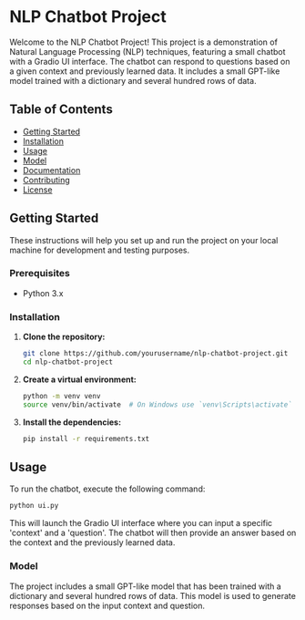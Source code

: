 # NLP Chatbot Project

Welcome to the NLP Chatbot Project! This project is a demonstration of Natural Language Processing (NLP) techniques, featuring a small chatbot with a Gradio UI interface. The chatbot can respond to questions based on a given context and previously learned data. It includes a small GPT-like model trained with a dictionary and several hundred rows of data.

## Table of Contents

- [Getting Started](#getting-started)
- [Installation](#installation)
- [Usage](#usage)
- [Model](#model)
- [Documentation](#documentation)
- [Contributing](#contributing)
- [License](#license)

## Getting Started

These instructions will help you set up and run the project on your local machine for development and testing purposes.

### Prerequisites

- Python 3.x

### Installation

1. **Clone the repository:**

   ```bash
   git clone https://github.com/yourusername/nlp-chatbot-project.git
   cd nlp-chatbot-project
   ```
2. **Create a virtual environment:**

   ```bash
   python -m venv venv
   source venv/bin/activate  # On Windows use `venv\Scripts\activate`
   ```
3. **Install the dependencies:**

   ```bash
   pip install -r requirements.txt
   ```
## Usage

To run the chatbot, execute the following command:

```bash
python ui.py
```

This will launch the Gradio UI interface where you can input a specific 'context' and a 'question'. The chatbot will then provide an answer based on the context and the previously learned data.

### Model
The project includes a small GPT-like model that has been trained with a dictionary and several hundred rows of data. This model is used to generate responses based on the input context and question.
